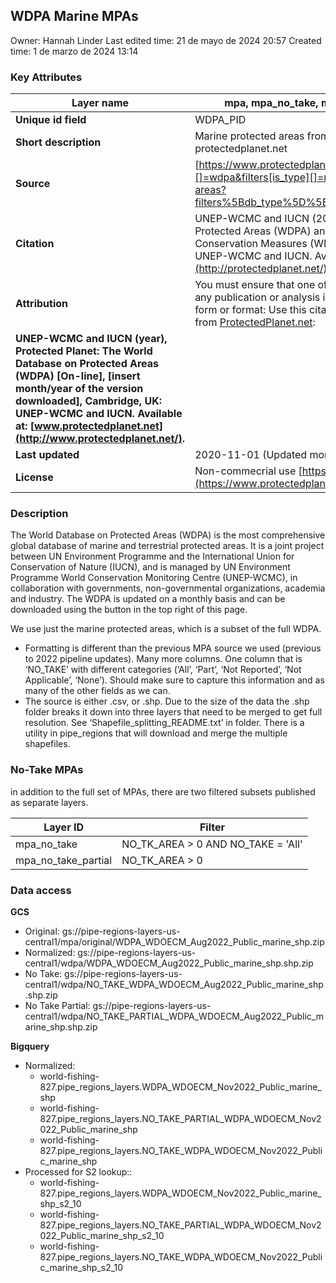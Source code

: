 ## WDPA Marine MPAs

Owner: Hannah Linder
Last edited time: 21 de mayo de 2024 20:57
Created time: 1 de marzo de 2024 13:14


### Key Attributes

| **Layer name** | mpa, mpa_no_take, mpa_no_take_partial (see below for filters used) |
| --- | --- |
| **Unique id field** | WDPA_PID |
| **Short description** | Marine protected areas from The World Database on Protected Areas (WDPA) via protectedplanet.net |
| **Source** | [https://www.protectedplanet.net/en/search-areas?filters[db_type][]=wdpa&filters[is_type][]=marine](https://www.protectedplanet.net/en/search-areas?filters%5Bdb_type%5D%5B%5D=wdpa&filters%5Bis_type%5D%5B%5D=marine) |
| **Citation** | UNEP-WCMC and IUCN (2022), Protected Planet: The World Database on Protected Areas (WDPA) and World Database on Other Effective Area-based Conservation Measures (WD-OECM) [Online], August 2022, Cambridge, UK: UNEP-WCMC and IUCN. Available at: [www.protectedplanet.net](http://protectedplanet.net/). |
| **Attribution** | You must ensure that one of the following citations is always clearly reproduced in any publication or analysis involving the Protected Planet Materials in any derived form or format: Use this citation for any downloads of Protected Planet Materials from [ProtectedPlanet.net](http://protectedplanet.net/):
**UNEP-WCMC and IUCN (year), Protected Planet: The World Database on Protected Areas (WDPA) [On-line], [insert month/year of the version downloaded], Cambridge, UK: UNEP-WCMC and IUCN. Available at: [www.protectedplanet.net](http://www.protectedplanet.net/).** |
| **Last updated** | 2020-11-01 (Updated monthly) |
| **License** | Non-commecrial use [https://www.protectedplanet.net/en/legal](https://www.protectedplanet.net/en/legal) |

### Description

The World Database on Protected Areas (WDPA) is the most comprehensive global database of marine and terrestrial protected areas. It is a joint project between UN Environment Programme and the International Union for Conservation of Nature (IUCN), and is managed by UN Environment Programme World Conservation Monitoring Centre (UNEP-WCMC), in collaboration with governments, non-governmental organizations, academia and industry. The WDPA is updated on a monthly basis and can be downloaded using the button in the top right of this page.

We use just the marine protected areas, which is a subset of the full WDPA.

- Formatting is different than the previous MPA source we used (previous to 2022 pipeline updates). Many more columns. One column that is ‘NO_TAKE’ with different categories (‘All’, ‘Part’, ‘Not Reported’, ‘Not Applicable’, ‘None’). Should make sure to capture this information and as many of the other fields as we can.
- The source is either .csv, or .shp. Due to the size of the data the .shp folder breaks it down into three layers that need to be merged to get full resolution. See ‘Shapefile_splitting_README.txt’ in folder. There is a utility in pipe_regions that will download and merge the multiple shapefiles.

### No-Take MPAs

in addition to the full set of MPAs, there are two filtered subsets published as separate layers.

| **Layer ID** | **Filter** |
| --- | --- |
| mpa_no_take | NO_TK_AREA > 0 AND NO_TAKE = 'All' |
| mpa_no_take_partial | NO_TK_AREA > 0 |

### Data access

**GCS**

- Original: gs://pipe-regions-layers-us-central1/mpa/original/WDPA_WDOECM_Aug2022_Public_marine_shp.zip
- Normalized: gs://pipe-regions-layers-us-central1/wdpa/WDPA_WDOECM_Aug2022_Public_marine_shp.shp.zip
- No Take: gs://pipe-regions-layers-us-central1/wdpa/NO_TAKE_WDPA_WDOECM_Aug2022_Public_marine_shp.shp.zip
- No Take Partial: gs://pipe-regions-layers-us-central1/wdpa/NO_TAKE_PARTIAL_WDPA_WDOECM_Aug2022_Public_marine_shp.shp.zip

**Bigquery**

- Normalized:
    - world-fishing-827.pipe_regions_layers.WDPA_WDOECM_Nov2022_Public_marine_shp
    - world-fishing-827.pipe_regions_layers.NO_TAKE_PARTIAL_WDPA_WDOECM_Nov2022_Public_marine_shp
    - world-fishing-827.pipe_regions_layers.NO_TAKE_WDPA_WDOECM_Nov2022_Public_marine_shp
- Processed for S2 lookup::
    - world-fishing-827.pipe_regions_layers.WDPA_WDOECM_Nov2022_Public_marine_shp_s2_10
    - world-fishing-827.pipe_regions_layers.NO_TAKE_PARTIAL_WDPA_WDOECM_Nov2022_Public_marine_shp_s2_10
    - world-fishing-827.pipe_regions_layers.NO_TAKE_WDPA_WDOECM_Nov2022_Public_marine_shp_s2_10
